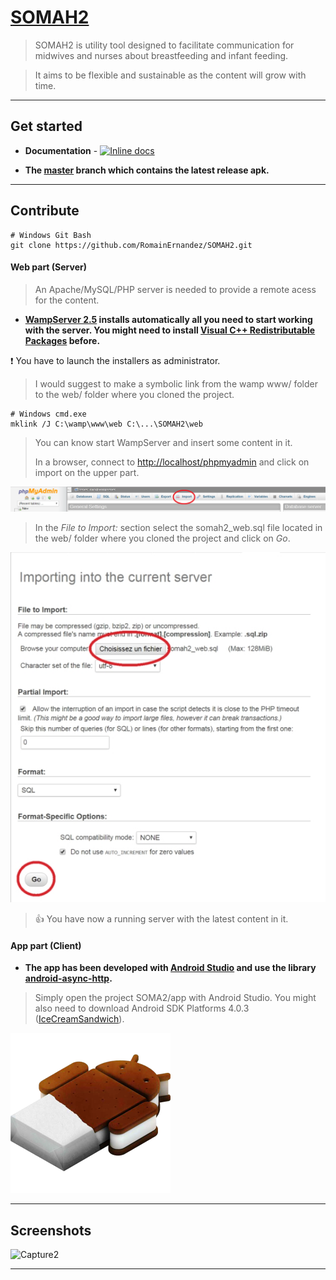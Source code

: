 # [SOMAH2](https://github.com/RomainErnandez/SOMAH2)

> SOMAH2 is utility tool designed to facilitate  communication for midwives and nurses about breastfeeding and infant feeding.

> It aims to be flexible and sustainable as the content will grow with time.

***

## Get started

+ **Documentation** - [![Inline docs](http://inch-ci.org/github/dwyl/hapi-auth-jwt2.svg?branch=master)](https://github.com/RomainErnandez/SOMAH2/blob/master/README.md)

+ **The [master](https://github.com/RomainErnandez/SOMAH2/tree/master/app/app) branch which contains the latest release apk.**

***

## Contribute
	
	# Windows Git Bash
	git clone https://github.com/RomainErnandez/SOMAH2.git

#### Web part (Server)

> An Apache/MySQL/PHP server is needed to provide a remote acess for the content.

+ **[WampServer 2.5](https://sourceforge.net/projects/wampserver/files/WampServer%202/Wampserver%202.5/) installs automatically all you need to start working with the server. You might need to install [Visual C++ Redistributable Packages](https://www.microsoft.com/en-US/download/details.aspx?id=30679) before.**

:exclamation: You have to launch the installers as administrator.

> I would suggest to make a symbolic link from the wamp www/ folder to the web/ folder where you cloned the project.

	# Windows cmd.exe
	mklink /J C:\wamp\www\web C:\...\SOMAH2\web

> You can know start WampServer and insert some content in it.
> 
> In a browser, connect to [http://localhost/phpmyadmin](http://localhost/phpmyadmin) and click on import on the upper part.

![phpmyadminImage](/web/img/phpmyadmin.png)

> In the *File to Import:* section select the somah2_web.sql file located in the web/ folder where you cloned the project and click on *Go*.

![phpmyadminImage](/web/img/import.png)

> :thumbsup: You have now a running server with the latest content in it.

#### App part (Client)

+ **The app has been developed with [Android Studio](https://developer.android.com/studio/index.html) and use the library [android-async-http](http://loopj.com/android-async-http/).**

> Simply open the project SOMA2/app with Android Studio. You might also need to download Android SDK Platforms 4.0.3 ([IceCreamSandwich](https://fr.wikipedia.org/wiki/Android_Ice_Cream_Sandwich)).

![IceCreamSandwichLogo](/web/img/IceCreamSandwichLogo.png)

***

## Screenshots

![Capture2](/app/app/src/main/res/drawable/welcome_menu_backgroun.png)

***
